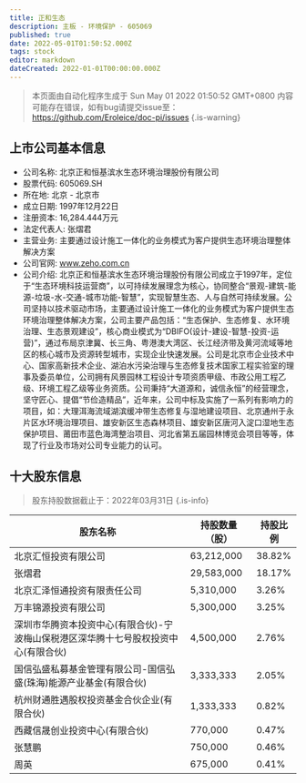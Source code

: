 ```yaml
---
title: 正和生态
description: 主板 - 环境保护 - 605069
published: true
date: 2022-05-01T01:50:52.000Z
tags: stock
editor: markdown
dateCreated: 2022-01-01T00:00:00.000Z
---
```


> 本页面由自动化程序生成于 Sun May 01 2022 01:50:52 GMT+0800
> 内容可能存在错误，如有bug请提交issue至：https://github.com/Eroleice/doc-pi/issues
{.is-warning}

## 上市公司基本信息
- 公司名称: 北京正和恒基滨水生态环境治理股份有限公司
- 股票代码: 605069.SH
- 所在地: 北京 - 北京市
- 成立日期: 1997年12月22日
- 注册资本: 16,284.444万元
- 法定代表人: 张熠君
- 主营业务: 主要通过设计施工一体化的业务模式为客户提供生态环境治理整体解决方案
- 公司官网: www.zeho.com.cn
- 公司介绍: 北京正和恒基滨水生态环境治理股份有限公司成立于1997年，定位于“生态环境科技运营商”，以可持续发展理念为核心，协同整合“景观-建筑-能源-垃圾-水-交通-城市功能-智慧”，实现智慧生态、人与自然可持续发展。公司坚持以技术驱动市场，主要通过设计施工一体化的业务模式为客户提供生态环境治理整体解决方案，公司主要产品包括：“生态保护、生态修复、水环境治理、生态景观建设”，核心商业模式为“DBIFO(设计-建设-智慧-投资-运营)”，通过布局京津冀、长三角、粤港澳大湾区、长江经济带及黄河流域等地区的核心城市及资源转型城市，实现企业快速发展。公司是北京市企业技术中心、国家高新技术企业、湖泊水污染治理与生态修复技术国家工程实验室的理事及委员单位，公司拥有风景园林工程设计专项资质甲级、市政公用工程乙级、环境工程乙级等业务资质。公司秉持“大道源和，诚信永恒”的经营理念，坚守匠心、提倡“节俭造精品”，近年来，公司中标及实施了一系列有影响力的项目，如：大理洱海流域湖滨缓冲带生态修复与湿地建设项目、北京通州于永片区水环境治理项目、雄安新区生态森林项目、雄安新区唐河入淀口湿地生态保护项目、莆田市蓝色海湾整治项目、河北省第五届园林博览会项目等等，体现了行业及市场对公司专业能力的认可。


## 十大股东信息
> 股东持股数据截止于：2022年03月31日
{.is-info}

| 股东名称 | 持股数量（股） | 持股比例 |
| --- | --- | --- |
| 北京汇恒投资有限公司 | 63,212,000 | 38.82% |
| 张熠君 | 29,583,000 | 18.17% |
| 北京汇泽恒通投资有限责任公司 | 5,310,000 | 3.26% |
| 万丰锦源投资有限公司 | 5,300,000 | 3.25% |
| 深圳市华腾资本投资中心(有限合伙)-宁波梅山保税港区深华腾十七号股权投资中心(有限合伙) | 4,500,000 | 2.76% |
| 国信弘盛私募基金管理有限公司-国信弘盛(珠海)能源产业基金(有限合伙) | 3,333,333 | 2.05% |
| 杭州财通胜遇股权投资基金合伙企业(有限合伙) | 1,333,333 | 0.82% |
| 西藏信晟创业投资中心(有限合伙) | 770,000 | 0.47% |
| 张慧鹏 | 750,000 | 0.46% |
| 周英 | 675,000 | 0.41% |




